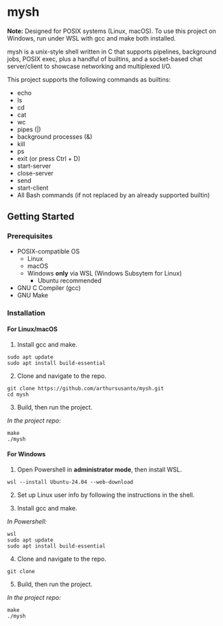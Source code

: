 # mysh

**Note:** Designed for POSIX systems (Linux, macOS). To use this project on Windows, run under WSL with gcc and make both installed.

mysh is a unix-style shell written in C that supports pipelines, background jobs, POSIX exec, plus a handful of builtins, and a socket-based chat server/client to showcase networking and multiplexed I/O.

This project supports the following commands as builtins:

- echo
- ls
- cd
- cat
- wc
- pipes (|)
- background processes (&)
- kill
- ps
- exit (or press Ctrl + D)
- start-server
- close-server
- send
- start-client
- All Bash commands (if not replaced by an already supported builtin)

## Getting Started

### Prerequisites

- POSIX-compatible OS
  - Linux
  - macOS
  - Windows **only** via WSL (Windows Subsytem for Linux)
    - Ubuntu recommended
- GNU C Compiler (gcc)
- GNU Make

### Installation

#### For Linux/macOS

1. Install gcc and make.

```
sudo apt update
sudo apt install build-essential
```

2. Clone and navigate to the repo.

```
git clone https://github.com/arthursusanto/mysh.git
cd mysh
```

3. Build, then run the project.

_In the project repo:_

```
make
./mysh
```

#### For Windows

1. Open Powershell in **administrator mode**, then install WSL.

```
wsl --install Ubuntu-24.04 --web-download
```

2. Set up Linux user info by following the instructions in the shell.

3. Install gcc and make.

_In Powershell:_

```
wsl
sudo apt update
sudo apt install build-essential
```

4. Clone and navigate to the repo.

```
git clone
```

5. Build, then run the project.

_In the project repo:_

```
make
./mysh
```
